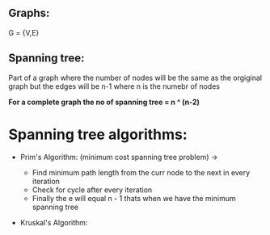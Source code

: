 ## Graphs:
G = {V,E}

## Spanning tree:
Part of a graph where the number of nodes will be the same as the orgiginal graph but the edges will be n-1 where n is the numebr of nodes

**For a complete graph the no of spanning tree = n ^ (n-2)**

# Spanning tree algorithms:

- Prim's Algorithm: (minimum cost spanning tree problem) ->
    - Find minimum path length from the curr node to the next in every iteration
    - Check for cycle after every iteration
    - Finally the e will equal n - 1 thats when we have the minimum spanning tree
    
- Kruskal's Algorithm: